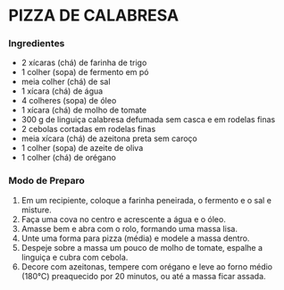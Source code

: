 # PIZZA DE CALABRESA

### Ingredientes

- 2 xícaras (chá) de farinha de trigo
- 1 colher (sopa) de fermento em pó
- meia colher (chá) de sal
- 1 xícara (chá) de água
- 4 colheres (sopa) de óleo
- 1 xícara (chá) de molho de tomate
- 300 g de linguiça calabresa defumada sem casca e em rodelas finas
- 2 cebolas cortadas em rodelas finas
- meia xícara (chá) de azeitona preta sem caroço
- 1 colher (sopa) de azeite de oliva
- 1 colher (chá) de orégano

### Modo de Preparo
1. Em um recipiente, coloque a farinha peneirada, o fermento e o sal e misture.
2. Faça uma cova no centro e acrescente a água e o óleo.
3. Amasse bem e abra com o rolo, formando uma massa lisa.
4. Unte uma forma para pizza (média) e modele a massa dentro.
5. Despeje sobre a massa um pouco de molho de tomate, espalhe a linguiça e cubra com cebola.
6. Decore com azeitonas, tempere com orégano e leve ao forno médio (180°C) preaquecido por 20 minutos, ou até a massa ficar assada.